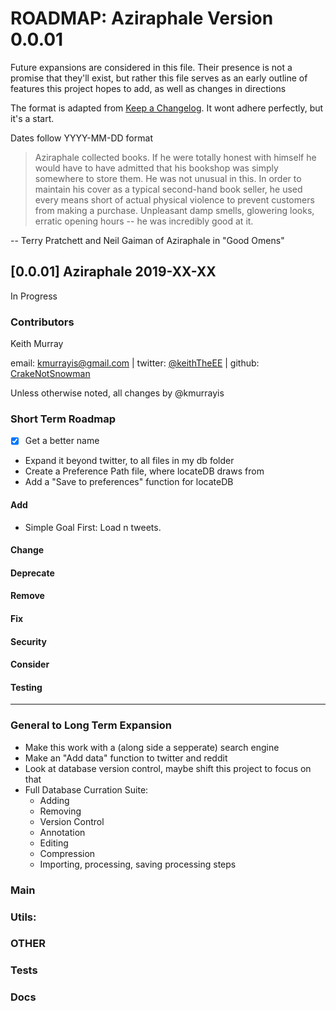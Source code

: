 
# ROADMAP: Aziraphale Version 0.0.01
Future expansions are considered in this file. 
Their presence is not a promise that they'll exist, but rather this file serves as an
early outline of features this project hopes to add, as well as changes in directions


The format is adapted from [Keep a Changelog](http://keepachangelog.com/en/1.0.0/).
It wont adhere perfectly, but it's a start. 


Dates follow YYYY-MM-DD format


> Aziraphale collected books. If he were totally honest with himself he would have to have admitted that his bookshop was simply somewhere to store them. He was not unusual in this. In order to maintain his cover as a typical second-hand book seller, he used every means short of actual physical violence to prevent customers from making a purchase. Unpleasant damp smells, glowering looks, erratic opening hours -- he was incredibly good at it.

-- Terry Pratchett and Neil Gaiman of Aziraphale in "Good Omens"




## [0.0.01] Aziraphale 2019-XX-XX
In Progress
### Contributors
Keith Murray

email: kmurrayis@gmail.com |
twitter: [@keithTheEE](https://twitter.com/keithTheEE) |
github: [CrakeNotSnowman](https://github.com/CrakeNotSnowman)

Unless otherwise noted, all changes by @kmurrayis

### Short Term Roadmap

 - [X] Get a better name
 - Expand it beyond twitter, to all files in my db folder
 - Create a Preference Path file, where locateDB draws from 
 - Add a "Save to preferences" function for locateDB


#### Add
 - Simple Goal First: Load n tweets.
#### Change
#### Deprecate
#### Remove
#### Fix
#### Security
#### Consider
#### Testing



---

### General to Long Term Expansion

 - Make this work with a (along side a sepperate) search engine 
 - Make an "Add data" function to twitter and reddit
 - Look at database version control, maybe shift this project to focus on that 
 - Full Database Curration Suite:
    - Adding 
    - Removing
    - Version Control
    - Annotation 
    - Editing
    - Compression 
    - Importing, processing, saving processing steps

### Main

### Utils:

### OTHER

### Tests 

### Docs
